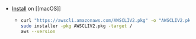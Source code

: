 - [Install](https://docs.aws.amazon.com/cli/latest/userguide/getting-started-install.html) on [[macOS]]
	- ```bash
	  curl "https://awscli.amazonaws.com/AWSCLIV2.pkg" -o "AWSCLIV2.pkg"
	  sudo installer -pkg AWSCLIV2.pkg -target /
	  aws --version
	  ```